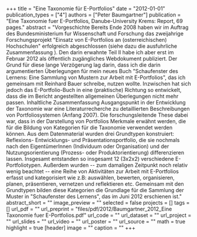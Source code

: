 +++
title = "Eine Taxonomie für E-Portfolios"
date = "2012-01-01"
publication_types = ["4"]
authors = ["Peter Baumgartner"]
publication = "Eine Taxonomie fuer E-Portfolios, Danube-University Krems: Report, 69 pages."
abstract = "Vorgeschichte Bereits Ende 2008 haben wir im Auftrag des Bundesministerium fur Wissenschaft und Forschung das zweijahrige Forschungsprojekt \"Einsatz von E-Portfolios an (osterreichischen) Hochschulen\" erfolgreich abgeschlossen (siehe dazu die ausfuhrliche Zusammenfassung ). Den darin erwahnte Teil II habe ich aber erst im Februar 2012 als öffentlich zugängliches Webdokument publiziert. Der Grund für diese lange Verzögerung lag darin, dass ich die darin argumentierten Überlegungen für mein neues Buch \"Schaufenster des Lernens: Eine Sammlung von Mustern zur Arbeit mit E-Portfolios\", das ich gemeinsam mit Reinhard Bauer schreibe, nutzen wollte. Inzwischen hat sich jedoch das E-Portfolio-Buch in eine (praktische) Richtung so entwickelt, dass die im Bericht angestellten allgemeinen Überlegungen nicht mehr passen. Inhaltliche Zusammenfassung Ausgangspunkt in der Entwicklung der Taxonomie war eine Literaturrecherche zu detaillierten Beschreibungen von Portfoliosystemen (Anfang 2007). Die forschungsleitende These dabei war, dass in der Darstellung von Portfolios Merkmale erwähnt werden, die für die Bildung von Kategorien für die Taxonomie verwendet werden können. Aus dem Datenmaterial wurden drei Grundtypen konstruiert: Reflexions- Entwicklungs- und Präsentationsportfolio, die sie nochmals nach den EigentümerInnen (Individuum oder Organisation) und der Nutzungsorientierung (Prozess- oder Produktorientierung) differenzieren lassen. Insgesamt entstanden so insgesamt 12 (3x2x2) verschiedene E-Portfoliotypen. Außerdem wurden -- zum damaligen Zeitpunkt noch relativ wenig beachtet -- eine Reihe von Aktivitäten zur Arbeit mit E-Portfolios erfasst und kategorisiert wie z.B: auswählen, bewerten, organisieren, planen, präsentieren, vernetzen und reflektieren etc. Gemeinsam mit den Grundtypen bilden diese Kategorien die Grundlage für die Sammlung der Muster in \"Schaufenster des Lernens\", das im Juni 2012 erschienen ist."
abstract_short = ""
image_preview = ""
selected = false
projects = []
tags = []
url_pdf = ""
url_preprint = "files/pdf/2012/Baumgartner_2012_Eine Taxonomie fuer E-Portfolios.pdf"
url_code = ""
url_dataset = ""
url_project = ""
url_slides = ""
url_video = ""
url_poster = ""
url_source = ""
math = true
highlight = true
[header]
image = ""
caption = ""
+++
